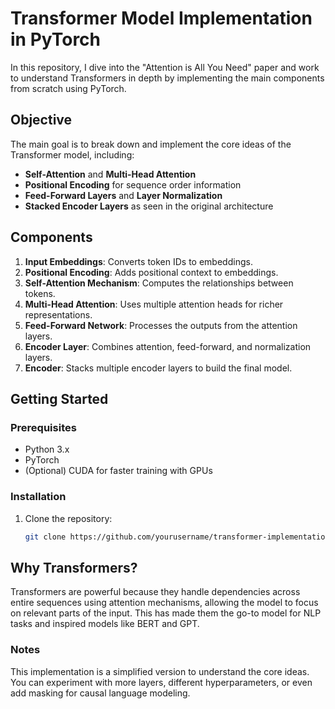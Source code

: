 # Transformer Model Implementation in PyTorch

In this repository, I dive into the "Attention is All You Need" paper and work to understand Transformers in depth by implementing the main components from scratch using PyTorch.

## Objective
The main goal is to break down and implement the core ideas of the Transformer model, including:
- **Self-Attention** and **Multi-Head Attention**
- **Positional Encoding** for sequence order information
- **Feed-Forward Layers** and **Layer Normalization**
- **Stacked Encoder Layers** as seen in the original architecture

## Components

1. **Input Embeddings**: Converts token IDs to embeddings.
2. **Positional Encoding**: Adds positional context to embeddings.
3. **Self-Attention Mechanism**: Computes the relationships between tokens.
4. **Multi-Head Attention**: Uses multiple attention heads for richer representations.
5. **Feed-Forward Network**: Processes the outputs from the attention layers.
6. **Encoder Layer**: Combines attention, feed-forward, and normalization layers.
7. **Encoder**: Stacks multiple encoder layers to build the final model.

## Getting Started

### Prerequisites
- Python 3.x
- PyTorch
- (Optional) CUDA for faster training with GPUs

### Installation
1. Clone the repository:
   ```bash
   git clone https://github.com/yourusername/transformer-implementation.git
   ```

## Why Transformers?
Transformers are powerful because they handle dependencies across entire sequences using attention mechanisms, allowing the model to focus on relevant parts of the input. This has made them the go-to model for NLP tasks and inspired models like BERT and GPT.

### Notes

This implementation is a simplified version to understand the core ideas. You can experiment with more layers, different hyperparameters, or even add masking for causal language modeling.
